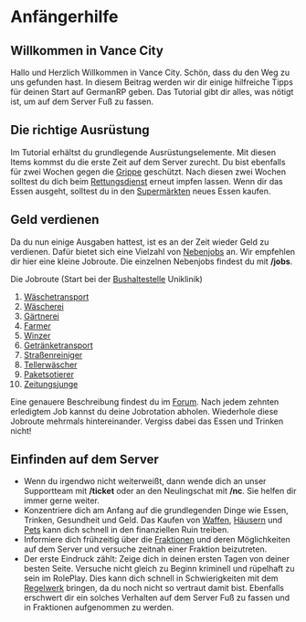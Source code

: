 # Anfängerhilfe

## Willkommen in Vance City
Hallo und Herzlich Willkommen in Vance City. Schön, dass du den Weg zu uns gefunden hast.
In diesem Beitrag werden wir dir einige hilfreiche Tipps für deinen Start auf GermanRP geben.
Das Tutorial gibt dir alles, was nötigt ist, um auf dem Server Fuß zu fassen.

## Die richtige Ausrüstung
Im Tutorial erhältst du grundlegende Ausrüstungselemente. Mit diesen Items kommst du die erste
Zeit auf dem Server zurecht. Du bist ebenfalls für zwei Wochen gegen die [Grippe](../../pages/krankheiten/grippe.md) geschützt.
Nach diesen zwei Wochen solltest du dich beim [Rettungsdienst](../../pages/fraktionen/rettungsdienst.md) erneut impfen lassen.
Wenn dir das Essen ausgeht, solltest du in den [Supermärkten](../../pages/biz/supermarkt.md) neues Essen kaufen. 

## Geld verdienen
Da du nun einige Ausgaben hattest, ist es an der Zeit wieder Geld zu verdienen. 
Dafür bietet sich eine Vielzahl von [Nebenjobs](../../pages/nebenjobs/nebenjobs.md) an. Wir empfehlen dir hier eine kleine Jobroute.
Die einzelnen Nebenjobs findest du mit **/jobs**.

Die Jobroute (Start bei der [Bushaltestelle](../../pages/öpnv/bus.md) Uniklinik)

1. [Wäschetransport](../../pages/nebenjobs/wäschetransport.md)
2. [Wäscherei](../../pages/nebenjobs/wäscherei.md)
3. [Gärtnerei](../../pages/nebenjobs/gärtner.md)
4. [Farmer](../../pages/nebenjobs/farmer.md)
5. [Winzer](../../pages/nebenjobs/winzer.md)
6. [Getränketransport](../../pages/nebenjobs/getränketransport.md)
7. [Straßenreiniger](../../pages/nebenjobs/straßenreiniger.md)
8. [Tellerwäscher](../../pages/nebenjobs/tellerwäscher.md)
9. [Paketsotierer](../../pages/nebenjobs/paketsortierer.md)
10. [Zeitungsjunge](../../pages/nebenjobs/zeitungsjunge.md)

Eine genauere Beschreibung findest du im [Forum](https://germanrp.eu/forum/index.php?thread/8343-jobroute-stand-15-11-2022/&postID=52027#post52027). Nach jedem zehnten erledigtem Job kannst du deine Jobrotation abholen.
Wiederhole diese Jobroute mehrmals hintereinander.
Vergiss dabei das Essen und Trinken nicht!

## Einfinden auf dem Server
- Wenn du irgendwo nicht weiterweißt, dann wende dich an unser Supportteam mit **/ticket** oder an den Neulingschat mit **/nc**. Sie helfen dir immer gerne weiter.
- Konzentriere dich am Anfang auf die grundlegenden Dinge wie Essen, Trinken, Gesundheit und Geld. Das Kaufen von [Waffen](../../pages/biz/waffenladen.md), [Häusern](../../pages/houses/allgemein.md) und [Pets](../../pages/pets/allgemein.md) kann dich schnell in den finanziellen Ruin treiben.
- Informiere dich frühzeitig über die [Fraktionen](../../pages/fraktionen/allgemein.md) und deren Möglichkeiten auf dem Server und versuche zeitnah einer Fraktion beizutreten.
- Der erste Eindruck zählt: Zeige dich in deinen ersten Tagen von deiner besten Seite. Versuche nicht gleich zu Beginn kriminell und rüpelhaft zu sein im RolePlay. Dies kann dich schnell in Schwierigkeiten mit dem [Regelwerk](https://germanrp.eu/forum/index.php?thread/1-regelwerk/) bringen, da du noch nicht so vertraut damit bist. Ebenfalls erschwert dir ein solches Verhalten auf dem Server Fuß zu fassen und in Fraktionen aufgenommen zu werden.
